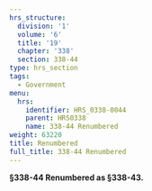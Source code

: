 ```yaml
---
hrs_structure:
  division: '1'
  volume: '6'
  title: '19'
  chapter: '338'
  section: 338-44
type: hrs_section
tags:
  - Government
menu:
  hrs:
    identifier: HRS_0338-0044
    parent: HRS0338
    name: 338-44 Renumbered
weight: 63220
title: Renumbered
full_title: 338-44 Renumbered
---
```

**§338-44 Renumbered as §338-43.**
